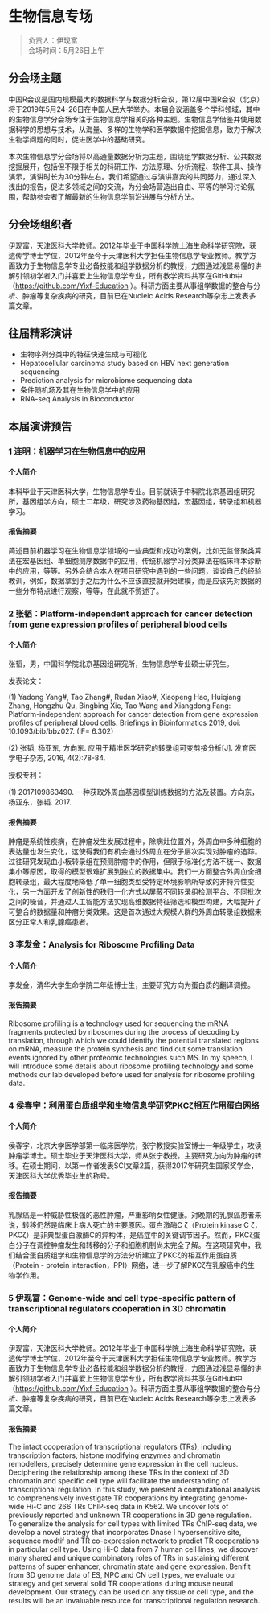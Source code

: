 # 生物信息专场

> 负责人：伊现富  
会场时间：5月26日上午  

## 分会场主题

中国R会议是国内规模最大的数据科学与数据分析会议，第12届中国R会议（北京）将于2019年5月24-26日在中国人民大学举办。本届会议涵盖多个学科领域，其中的生物信息学分会场专注于生物信息学相关的各种主题。生物信息学借鉴并使用数据科学的思想与技术，从海量、多样的生物学和医学数据中挖掘信息，致力于解决生物学问题的同时，促进医学中的基础研究。

本次生物信息学分会场将以高通量数据分析为主题，围绕组学数据分析、公共数据挖掘展开，包括但不限于相关的科研工作、方法原理、分析流程、软件工具、操作演示，演讲时长为30分钟左右。我们希望通过与演讲嘉宾的共同努力，通过深入浅出的报告，促进多领域之间的交流，为分会场营造出自由、平等的学习讨论氛围，帮助参会者了解最新的生物信息学前沿进展与分析方法。

## 分会场组织者

伊现富，天津医科大学教师。2012年毕业于中国科学院上海生命科学研究院，获遗传学博士学位，2012年至今于天津医科大学担任生物信息学专业教师。教学方面致力于生物信息学专业必备技能和组学数据分析的教授，力图通过浅显易懂的讲解引领初学者入门并喜爱上生物信息学专业，所有教学资料共享在GitHub中（https://github.com/Yixf-Education ）。科研方面主要从事组学数据的整合与分析、肿瘤等复杂疾病的研究，目前已在Nucleic Acids Research等杂志上发表多篇文章。

## 往届精彩演讲

- 生物序列分类中的特征快速生成与可视化
- Hepatocellular carcinoma study based on HBV next generation sequencing
- Prediction analysis for microbiome sequencing data
- 条件随机场及其在生物信息学中的应用
- RNA-seq Analysis in Bioconductor

## 本届演讲预告

### 1 连明：机器学习在生物信息中的应用

#### 个人简介

本科毕业于天津医科大学，生物信息学专业。目前就读于中科院北京基因组研究所，基因组学方向，硕士二年级，研究涉及药物基因组，宏基因组，转录组和机器学习。

#### 报告摘要

简述目前机器学习在生物信息学领域的一些典型和成功的案例，比如无监督聚类算法在宏基因组、单细胞测序数据中的应用，传统机器学习分类算法在临床样本诊断中的应用，等等。另外会结合本人在项目研究中遇到的一些问题，谈谈自己的经验教训，例如，数据拿到手之后为什么不应该直接就开始建模，而是应该先对数据的一些分布特点进行观察，等等，在此就不赘述了。

### 2 张韬：Platform-independent approach for cancer detection from gene expression profiles of peripheral blood cells

#### 个人简介

张韬，男，中国科学院北京基因组研究所，生物信息学专业硕士研究生。

发表论文：

(1) Yadong Yang#, Tao Zhang#, Rudan Xiao#, Xiaopeng Hao, Huiqiang Zhang, Hongzhu Qu, Bingbing Xie, Tao Wang and Xiangdong Fang: Platform-independent approach for cancer detection from gene expression profiles of peripheral blood cells. Briefings in Bioinformatics 2019, doi: 10.1093/bib/bbz027. (IF= 6.302)

(2) 张韬, 杨亚东, 方向东. 应用于精准医学研究的转录组可变剪接分析[J]. 发育医学电子杂志, 2016, 4(2):78-84.

授权专利：

(1) 2017109863490. 一种获取外周血基因模型训练数据的方法及装置。方向东，杨亚东，张韬. 2017.


#### 报告摘要

肿瘤是系统性疾病，在肿瘤发生发展过程中，除病灶位置外，外周血中多种细胞的表达量也发生变化，这使得我们有机会通过外周血在分子层次实现对肿瘤的追踪。过往研究发现血小板转录组在预测肿瘤中的作用，但限于标准化方法不统一、数据集小等原因，取得的模型很难扩展到独立的数据集中。我们一方面整合外周血全细胞转录组，最大程度地降低了单一细胞类型受特定环境影响所导致的非特异性变化，另一方面开发了创新性的秩归一化方式以屏蔽不同转录组检测平台、不同批次之间的噪音，并通过人工智能方法实现高维数据特征筛选和模型构建，大幅提升了可整合的数据量和肿瘤分类效果。这是首次通过大规模人群的外周血转录组数据来区分正常人和乳腺癌患者。

### 3 李发金：Analysis for Ribosome Profiling Data

#### 个人简介

李发金，清华大学生命学院二年级博士生，主要研究方向为蛋白质的翻译调控。

#### 报告摘要

Ribosome profiling is a technology used for sequencing the mRNA fragments protected by ribosomes during the process of decoding by translation, through which we could identify the potential translated regions on mRNA, measure the protein synthesis and find out some translation events ignored by other proteomic technologies such MS. In my speech, I will introduce some details about ribosome profiling technology and some methods our lab developed before used for analysis for ribosome profiling data.

### 4 侯春宇：利用蛋白质组学和生物信息学研究PKCζ相互作用蛋白网络

#### 个人简介

侯春宇，北京大学医学部第一临床医学院，张宁教授实验室博士一年级学生，攻读肿瘤学博士。硕士毕业于天津医科大学，师从张宁教授。主要研究方向为肿瘤的转移。在硕士期间，以第一作者发表SCI文章2篇，获得2017年研究生国家奖学金，天津医科大学优秀毕业生的称号。

#### 报告摘要

乳腺癌是一种威胁性极强的恶性肿瘤，严重影响女性健康。对晚期的乳腺癌患者来说，转移仍然是临床上病人死亡的主要原因。蛋白激酶C ζ（Protein kinase C ζ，PKCζ）是非典型蛋白激酶C的异构体，是癌症中的关键调节因子。然而，PKCζ蛋白分子在调控肿瘤发生和转移的分子和细胞机制尚未完全了解。在这项研究中，我们结合蛋白质组学和生物信息学的方法分析建立了PKCζ的相互作用蛋白质（Protein - protein interaction，PPI）网络，进一步了解PKCζ在乳腺癌中的生物学作用。

### 5 伊现富：Genome-wide and cell type-specific pattern of transcriptional regulators cooperation in 3D chromatin

#### 个人简介

伊现富，天津医科大学教师。2012年毕业于中国科学院上海生命科学研究院，获遗传学博士学位，2012年至今于天津医科大学担任生物信息学专业教师。教学方面致力于生物信息学专业必备技能和组学数据分析的教授，力图通过浅显易懂的讲解引领初学者入门并喜爱上生物信息学专业，所有教学资料共享在GitHub中（https://github.com/Yixf-Education ）。科研方面主要从事组学数据的整合与分析、肿瘤等复杂疾病的研究，目前已在Nucleic Acids Research等杂志上发表多篇文章。

#### 报告摘要

The intact cooperation of transcriptional regulators (TRs), including transcription factors, histone modifying enzymes and chromatin remodellers, precisely determine gene expression in the cell nucleus. Deciphering the relationship among these TRs in the context of 3D chromatin and specific cell type will facilitate the understanding of transcriptional regulation. In this study, we present a computational analysis to comprehensively investigate TR cooperations by integrating genome-wide Hi-C and 266 TRs ChIP-seq data in K562. We uncover lots of previously reported and unknown TR cooperations in 3D gene regulation. To generalize the analysis for cell types with limited TRs ChIP-seq data, we develop a novel strategy that incorporates Dnase I hypersensitive site, sequence modtif and TR co-expression network to predict TR cooperations in particular cell type. Using Hi-C data from 7 human cell lines, we discover many shared and unique combinatory roles of TRs in sustaining different patterns of super enhancer, chromatin state and gene expression. Benifit from 3D genome data of ES, NPC and CN cell types, we evaluate our strategy and get several solid TR cooperations during mouse neural development. Our strategy can be used on any tissue or cell type, and the results will be an invaluable resource for transcriptional regulation research.
